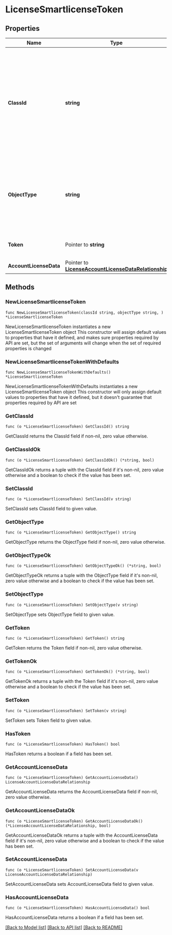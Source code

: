 # LicenseSmartlicenseToken

## Properties

Name | Type | Description | Notes
------------ | ------------- | ------------- | -------------
**ClassId** | **string** | The fully-qualified name of the instantiated, concrete type. This property is used as a discriminator to identify the type of the payload when marshaling and unmarshaling data. | [default to "license.SmartlicenseToken"]
**ObjectType** | **string** | The fully-qualified name of the instantiated, concrete type. The value should be the same as the &#39;ClassId&#39; property. | [default to "license.SmartlicenseToken"]
**Token** | Pointer to **string** | Smart license registration token. | [optional] 
**AccountLicenseData** | Pointer to [**LicenseAccountLicenseDataRelationship**](license.AccountLicenseData.Relationship.md) |  | [optional] 

## Methods

### NewLicenseSmartlicenseToken

`func NewLicenseSmartlicenseToken(classId string, objectType string, ) *LicenseSmartlicenseToken`

NewLicenseSmartlicenseToken instantiates a new LicenseSmartlicenseToken object
This constructor will assign default values to properties that have it defined,
and makes sure properties required by API are set, but the set of arguments
will change when the set of required properties is changed

### NewLicenseSmartlicenseTokenWithDefaults

`func NewLicenseSmartlicenseTokenWithDefaults() *LicenseSmartlicenseToken`

NewLicenseSmartlicenseTokenWithDefaults instantiates a new LicenseSmartlicenseToken object
This constructor will only assign default values to properties that have it defined,
but it doesn't guarantee that properties required by API are set

### GetClassId

`func (o *LicenseSmartlicenseToken) GetClassId() string`

GetClassId returns the ClassId field if non-nil, zero value otherwise.

### GetClassIdOk

`func (o *LicenseSmartlicenseToken) GetClassIdOk() (*string, bool)`

GetClassIdOk returns a tuple with the ClassId field if it's non-nil, zero value otherwise
and a boolean to check if the value has been set.

### SetClassId

`func (o *LicenseSmartlicenseToken) SetClassId(v string)`

SetClassId sets ClassId field to given value.


### GetObjectType

`func (o *LicenseSmartlicenseToken) GetObjectType() string`

GetObjectType returns the ObjectType field if non-nil, zero value otherwise.

### GetObjectTypeOk

`func (o *LicenseSmartlicenseToken) GetObjectTypeOk() (*string, bool)`

GetObjectTypeOk returns a tuple with the ObjectType field if it's non-nil, zero value otherwise
and a boolean to check if the value has been set.

### SetObjectType

`func (o *LicenseSmartlicenseToken) SetObjectType(v string)`

SetObjectType sets ObjectType field to given value.


### GetToken

`func (o *LicenseSmartlicenseToken) GetToken() string`

GetToken returns the Token field if non-nil, zero value otherwise.

### GetTokenOk

`func (o *LicenseSmartlicenseToken) GetTokenOk() (*string, bool)`

GetTokenOk returns a tuple with the Token field if it's non-nil, zero value otherwise
and a boolean to check if the value has been set.

### SetToken

`func (o *LicenseSmartlicenseToken) SetToken(v string)`

SetToken sets Token field to given value.

### HasToken

`func (o *LicenseSmartlicenseToken) HasToken() bool`

HasToken returns a boolean if a field has been set.

### GetAccountLicenseData

`func (o *LicenseSmartlicenseToken) GetAccountLicenseData() LicenseAccountLicenseDataRelationship`

GetAccountLicenseData returns the AccountLicenseData field if non-nil, zero value otherwise.

### GetAccountLicenseDataOk

`func (o *LicenseSmartlicenseToken) GetAccountLicenseDataOk() (*LicenseAccountLicenseDataRelationship, bool)`

GetAccountLicenseDataOk returns a tuple with the AccountLicenseData field if it's non-nil, zero value otherwise
and a boolean to check if the value has been set.

### SetAccountLicenseData

`func (o *LicenseSmartlicenseToken) SetAccountLicenseData(v LicenseAccountLicenseDataRelationship)`

SetAccountLicenseData sets AccountLicenseData field to given value.

### HasAccountLicenseData

`func (o *LicenseSmartlicenseToken) HasAccountLicenseData() bool`

HasAccountLicenseData returns a boolean if a field has been set.


[[Back to Model list]](../README.md#documentation-for-models) [[Back to API list]](../README.md#documentation-for-api-endpoints) [[Back to README]](../README.md)


